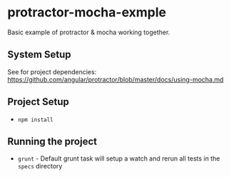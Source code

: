protractor-mocha-exmple
=======================

Basic example of protractor &amp; mocha working together.

## System Setup 
See for project dependencies: https://github.com/angular/protractor/blob/master/docs/using-mocha.md

## Project Setup

* `npm install`

## Running the project

* `grunt` - Default grunt task will setup a watch and rerun all tests in the `specs` directory